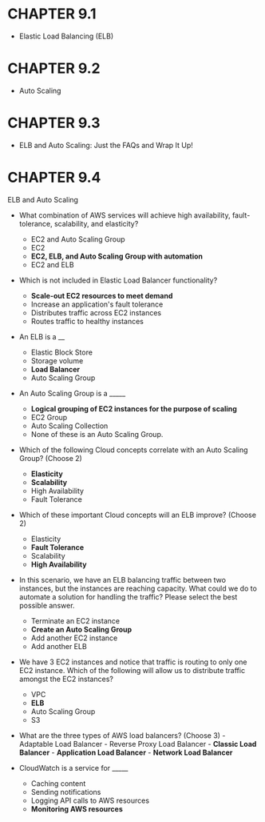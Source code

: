 # CHAPTER 9.1
- Elastic Load Balancing (ELB)

# CHAPTER 9.2
- Auto Scaling

# CHAPTER 9.3
- ELB and Auto Scaling: Just the FAQs and Wrap It Up!

# CHAPTER 9.4
ELB and Auto Scaling

- What combination of AWS services will achieve high availability, fault-tolerance, scalability, and elasticity?
	- EC2 and Auto Scaling Group
	- EC2
	- **EC2, ELB, and Auto Scaling Group with automation**
	- EC2 and ELB

- Which is not included in Elastic Load Balancer functionality?
	- **Scale-out EC2 resources to meet demand**
	- Increase an application's fault tolerance
	- Distributes traffic across EC2 instances
	- Routes traffic to healthy instances

- An ELB is a __
	- Elastic Block Store
	- Storage volume
	- **Load Balancer**
	- Auto Scaling Group

- An Auto Scaling Group is a _____
	- **Logical grouping of EC2 instances for the purpose of scaling**
	- EC2 Group
	- Auto Scaling Collection
	- None of these is an Auto Scaling Group.

- Which of the following Cloud concepts correlate with an Auto Scaling Group? (Choose 2)
	- **Elasticity**
	- **Scalability**
	- High Availability
	- Fault Tolerance

- Which of these important Cloud concepts will an ELB improve? (Choose 2)
	- Elasticity
	- **Fault Tolerance**
	- Scalability
	- **High Availability**

- In this scenario, we have an ELB balancing traffic between two instances, but the instances are reaching capacity. What could we do to automate a solution for handling the traffic? Please select the best possible answer.
	- Terminate an EC2 instance
	- **Create an Auto Scaling Group**
	- Add another EC2 instance
	- Add another ELB

- We have 3 EC2 instances and notice that traffic is routing to only one EC2 instance. Which of the following will allow us to distribute traffic amongst the EC2 instances?
	- VPC
	- **ELB**
	- Auto Scaling Group
	- S3

- What are the three types of AWS load balancers? (Choose 3)
		- Adaptable Load Balancer
		- Reverse Proxy Load Balancer
		- **Classic Load Balancer**
		- **Application Load Balancer**
		- **Network Load Balancer**

- CloudWatch is a service for _____
	- Caching content
	- Sending notifications
	- Logging API calls to AWS resources
	- **Monitoring AWS resources**
